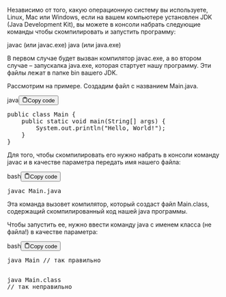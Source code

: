 <p>Независимо от того, какую операционную систему вы используете, Linux, Mac или Windows,
если на вашем компьютере установлен JDK (Java Development Kit),
вы можете в консоли набрать следующие команды чтобы скомпилировать и запустить программу:</p>
<p>javac (или  javac.exe)
java (или  java.exe)</p>
<p>В первом случае будет вызван компилятор javac.exe,
а во втором случае – запускалка java.exe, которая стартует нашу программу.
Эти файлы лежат в папке bin  вашего JDK.</p>
<p>Рассмотрим на примере. Cоздадим файл с названием Main.java.</p>
<div class="code-element"><div class="lang-line"><text>java</text><button class="copy-button" id="code429b" onclick="copyCode(code429, code429b)"><svg stroke="currentColor" fill="none" stroke-width="2" viewBox="0 0 24 24" stroke-linecap="round" stroke-linejoin="round" class="h-4 w-4" height="1em" width="1em" xmlns="http://www.w3.org/2000/svg"><path d="M16 4h2a2 2 0 0 1 2 2v14a2 2 0 0 1-2 2H6a2 2 0 0 1-2-2V6a2 2 0 0 1 2-2h2"></path><rect x="8" y="2" width="8" height="4" rx="1" ry="1"></rect></svg><text>Copy code</text></button></div><div class="code" id="code429"><div class="highlight"><pre><span></span><span class="kd">public</span><span class="w"> </span><span class="kd">class</span> <span class="nc">Main</span><span class="w"> </span><span class="p">{</span>
<span class="w">    </span><span class="kd">public</span><span class="w"> </span><span class="kd">static</span><span class="w"> </span><span class="kt">void</span><span class="w"> </span><span class="nf">main</span><span class="p">(</span><span class="n">String</span><span class="o">[]</span><span class="w"> </span><span class="n">args</span><span class="p">)</span><span class="w"> </span><span class="p">{</span>
<span class="w">        </span><span class="n">System</span><span class="p">.</span><span class="na">out</span><span class="p">.</span><span class="na">println</span><span class="p">(</span><span class="s">&quot;Hello, World!&quot;</span><span class="p">);</span>
<span class="w">    </span><span class="p">}</span>
<span class="p">}</span>
</pre></div></div></div>

<p>Для того, чтобы скомпилировать его нужно набрать в консоли команду javac и в качестве параметра передать имя нашего файла:</p>
<div class="code-element"><div class="lang-line"><text>bash</text><button class="copy-button" id="code430b" onclick="copyCode(code430, code430b)"><svg stroke="currentColor" fill="none" stroke-width="2" viewBox="0 0 24 24" stroke-linecap="round" stroke-linejoin="round" class="h-4 w-4" height="1em" width="1em" xmlns="http://www.w3.org/2000/svg"><path d="M16 4h2a2 2 0 0 1 2 2v14a2 2 0 0 1-2 2H6a2 2 0 0 1-2-2V6a2 2 0 0 1 2-2h2"></path><rect x="8" y="2" width="8" height="4" rx="1" ry="1"></rect></svg><text>Copy code</text></button></div><div class="code" id="code430"><div class="highlight"><pre><span></span>javac<span class="w"> </span>Main.java
</pre></div></div></div>

<p>Эта команда вызовет компилятор, который создаст файл Main.class, содержащий скомпилированный код нашей java программы.</p>
<p>Чтобы запустить ее, нужно ввести команду java с именем класса (не файла!) в качестве параметра:</p>
<div class="code-element"><div class="lang-line"><text>bash</text><button class="copy-button" id="code431b" onclick="copyCode(code431, code431b)"><svg stroke="currentColor" fill="none" stroke-width="2" viewBox="0 0 24 24" stroke-linecap="round" stroke-linejoin="round" class="h-4 w-4" height="1em" width="1em" xmlns="http://www.w3.org/2000/svg"><path d="M16 4h2a2 2 0 0 1 2 2v14a2 2 0 0 1-2 2H6a2 2 0 0 1-2-2V6a2 2 0 0 1 2-2h2"></path><rect x="8" y="2" width="8" height="4" rx="1" ry="1"></rect></svg><text>Copy code</text></button></div><div class="code" id="code431"><div class="highlight"><pre><span></span>java<span class="w"> </span>Main<span class="w"> </span>//<span class="w"> </span>так<span class="w"> </span>правильно

java<span class="w"> </span>Main.class<span class="w"> </span>//<span class="w"> </span>так<span class="w"> </span>неправильно
</pre></div></div></div>